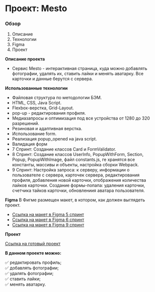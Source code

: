 # Проект: Mesto

### Обзор

1. Описание
2. Технологии
3. Figma
4. Проект

**Описание проекта**

* Cервис Mesto - интерактивная страница, куда можно добавлять фотографии, удалять их, ставить лайки и менять аватарку. Все карточки и данные берутся с сервера.

**Использованные технологии**

* Файловая структура по методологии БЭМ.
* HTML, CSS, Java Script.
* Flexbox-верстка, Grid-Layout.
* pop-up - редактирования профиля.
* Медиазапросы и оптимизация под все устройства от 1280 до 320 разрешений.
* Резиновая и адаптивная верстка.
* Использование form.
* Реализация popup_opened на java script.
* Валидация форм
* 7 Спринт: Создание классов Card и FormValidator.
* 8 Спринт: Создание классов UserInfo, PopupWithForm, Section, Popup, PopupWithImage, файл constants.js, ге хранятся все константы, массивы и объекты, настройка сборки Webpack.
* 9 Спринт: Настройка запроса: к серверу, информации о пользователе с сервера, карточек  сервера, редактирования профиля, добавления новой карточки, отображения количества лайков карточки. Создание формы-попапа: удаления карточки, счетчика тайков карточки, обновлениия аватара пользователя.

**Figma**
В Фигме размещен макет, в котором, как должен выглядеть проект.
* [Ссылка на макет в Figma 5 спринт](https://www.figma.com/file/bjyvbKKJN2naO0ucURl2Z0/JavaScript.-Sprint-5?node-id=0%3A1)
* [Ссылка на макет в Figma 6 спринт](https://www.figma.com/file/kRVLKwYG3d1HGLvh7JFWRT/JavaScript.-Sprint-6?node-id=0%3A1)
* [Ссылка на макет в Figma 9 спринт](https://www.figma.com/file/PSdQFRHoxXJFs2FH8IXViF/JavaScript.-Sprint-9?node-id=0%3A1)

**Проект**

[Ссылка на готовый проект](https://innaromanova.github.io/mesto/)

**В данном проекте можно:**

 :white_check_mark: редактировать профиль;  
 :white_check_mark: добавлять фотографии;  
 :white_check_mark: удалять фотографии;  
 :white_check_mark: ставить лайки;    
 :white_check_mark: менять аватарку. 
